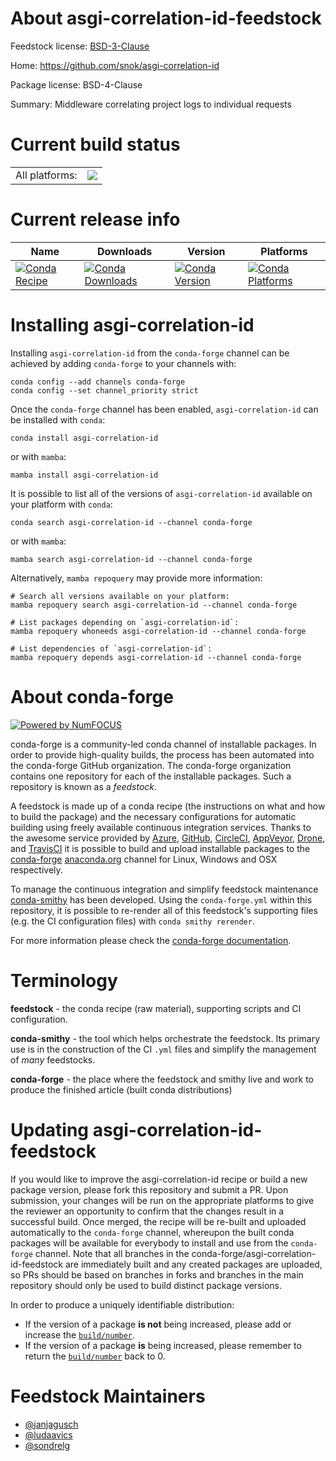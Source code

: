 About asgi-correlation-id-feedstock
===================================

Feedstock license: [BSD-3-Clause](https://github.com/conda-forge/asgi-correlation-id-feedstock/blob/main/LICENSE.txt)

Home: https://github.com/snok/asgi-correlation-id

Package license: BSD-4-Clause

Summary: Middleware correlating project logs to individual requests

Current build status
====================


<table><tr><td>All platforms:</td>
    <td>
      <a href="https://dev.azure.com/conda-forge/feedstock-builds/_build/latest?definitionId=18164&branchName=main">
        <img src="https://dev.azure.com/conda-forge/feedstock-builds/_apis/build/status/asgi-correlation-id-feedstock?branchName=main">
      </a>
    </td>
  </tr>
</table>

Current release info
====================

| Name | Downloads | Version | Platforms |
| --- | --- | --- | --- |
| [![Conda Recipe](https://img.shields.io/badge/recipe-asgi--correlation--id-green.svg)](https://anaconda.org/conda-forge/asgi-correlation-id) | [![Conda Downloads](https://img.shields.io/conda/dn/conda-forge/asgi-correlation-id.svg)](https://anaconda.org/conda-forge/asgi-correlation-id) | [![Conda Version](https://img.shields.io/conda/vn/conda-forge/asgi-correlation-id.svg)](https://anaconda.org/conda-forge/asgi-correlation-id) | [![Conda Platforms](https://img.shields.io/conda/pn/conda-forge/asgi-correlation-id.svg)](https://anaconda.org/conda-forge/asgi-correlation-id) |

Installing asgi-correlation-id
==============================

Installing `asgi-correlation-id` from the `conda-forge` channel can be achieved by adding `conda-forge` to your channels with:

```
conda config --add channels conda-forge
conda config --set channel_priority strict
```

Once the `conda-forge` channel has been enabled, `asgi-correlation-id` can be installed with `conda`:

```
conda install asgi-correlation-id
```

or with `mamba`:

```
mamba install asgi-correlation-id
```

It is possible to list all of the versions of `asgi-correlation-id` available on your platform with `conda`:

```
conda search asgi-correlation-id --channel conda-forge
```

or with `mamba`:

```
mamba search asgi-correlation-id --channel conda-forge
```

Alternatively, `mamba repoquery` may provide more information:

```
# Search all versions available on your platform:
mamba repoquery search asgi-correlation-id --channel conda-forge

# List packages depending on `asgi-correlation-id`:
mamba repoquery whoneeds asgi-correlation-id --channel conda-forge

# List dependencies of `asgi-correlation-id`:
mamba repoquery depends asgi-correlation-id --channel conda-forge
```


About conda-forge
=================

[![Powered by
NumFOCUS](https://img.shields.io/badge/powered%20by-NumFOCUS-orange.svg?style=flat&colorA=E1523D&colorB=007D8A)](https://numfocus.org)

conda-forge is a community-led conda channel of installable packages.
In order to provide high-quality builds, the process has been automated into the
conda-forge GitHub organization. The conda-forge organization contains one repository
for each of the installable packages. Such a repository is known as a *feedstock*.

A feedstock is made up of a conda recipe (the instructions on what and how to build
the package) and the necessary configurations for automatic building using freely
available continuous integration services. Thanks to the awesome service provided by
[Azure](https://azure.microsoft.com/en-us/services/devops/), [GitHub](https://github.com/),
[CircleCI](https://circleci.com/), [AppVeyor](https://www.appveyor.com/),
[Drone](https://cloud.drone.io/welcome), and [TravisCI](https://travis-ci.com/)
it is possible to build and upload installable packages to the
[conda-forge](https://anaconda.org/conda-forge) [anaconda.org](https://anaconda.org/)
channel for Linux, Windows and OSX respectively.

To manage the continuous integration and simplify feedstock maintenance
[conda-smithy](https://github.com/conda-forge/conda-smithy) has been developed.
Using the ``conda-forge.yml`` within this repository, it is possible to re-render all of
this feedstock's supporting files (e.g. the CI configuration files) with ``conda smithy rerender``.

For more information please check the [conda-forge documentation](https://conda-forge.org/docs/).

Terminology
===========

**feedstock** - the conda recipe (raw material), supporting scripts and CI configuration.

**conda-smithy** - the tool which helps orchestrate the feedstock.
                   Its primary use is in the construction of the CI ``.yml`` files
                   and simplify the management of *many* feedstocks.

**conda-forge** - the place where the feedstock and smithy live and work to
                  produce the finished article (built conda distributions)


Updating asgi-correlation-id-feedstock
======================================

If you would like to improve the asgi-correlation-id recipe or build a new
package version, please fork this repository and submit a PR. Upon submission,
your changes will be run on the appropriate platforms to give the reviewer an
opportunity to confirm that the changes result in a successful build. Once
merged, the recipe will be re-built and uploaded automatically to the
`conda-forge` channel, whereupon the built conda packages will be available for
everybody to install and use from the `conda-forge` channel.
Note that all branches in the conda-forge/asgi-correlation-id-feedstock are
immediately built and any created packages are uploaded, so PRs should be based
on branches in forks and branches in the main repository should only be used to
build distinct package versions.

In order to produce a uniquely identifiable distribution:
 * If the version of a package **is not** being increased, please add or increase
   the [``build/number``](https://docs.conda.io/projects/conda-build/en/latest/resources/define-metadata.html#build-number-and-string).
 * If the version of a package **is** being increased, please remember to return
   the [``build/number``](https://docs.conda.io/projects/conda-build/en/latest/resources/define-metadata.html#build-number-and-string)
   back to 0.

Feedstock Maintainers
=====================

* [@janjagusch](https://github.com/janjagusch/)
* [@ludaavics](https://github.com/ludaavics/)
* [@sondrelg](https://github.com/sondrelg/)

